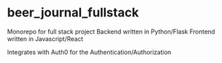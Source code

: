 # beer_journal_fullstack

Monorepo for full stack project
Backend written in Python/Flask
Frontend written in Javascript/React

Integrates with Auth0 for the Authentication/Authorization
